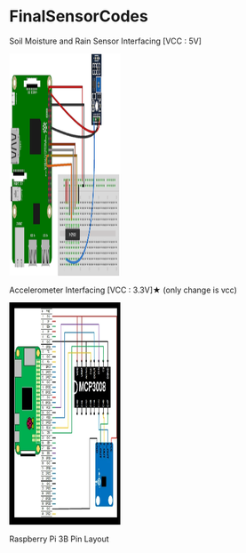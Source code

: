 # FinalSensorCodes
Soil Moisture and Rain Sensor Interfacing [VCC : 5V]

<img src="https://github.com/bineeth7/FinalSensorCodes/blob/main/SoilMoistureInterfacing.png" width="200" height="400" />


Accelerometer Interfacing [VCC : 3.3V]★ (only change is vcc)

<img src="https://github.com/bineeth7/FinalSensorCodes/blob/main/AccelerometerInterfacing.png" width="200" height="400" />


Raspberry Pi 3B Pin Layout
